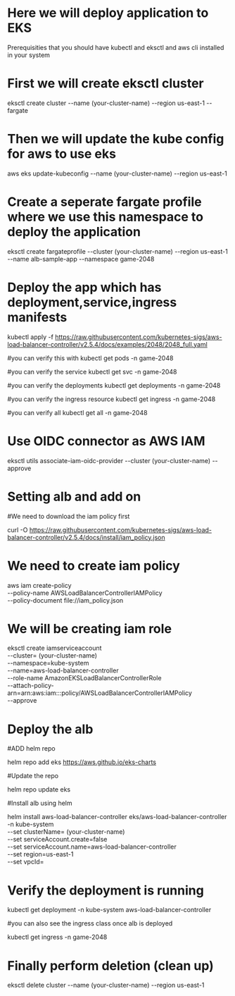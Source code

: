 # Here we will deploy application to EKS
Prerequisities that you should have kubectl and eksctl and aws cli installed in your system

# First we will create eksctl cluster 
eksctl create cluster --name (your-cluster-name) --region us-east-1 --fargate 

# Then we will update the kube config for aws to use eks
aws eks update-kubeconfig --name (your-cluster-name) --region us-east-1
 
# Create a seperate fargate profile where we use this namespace to deploy the application
eksctl create fargateprofile --cluster (your-cluster-name) --region us-east-1 --name alb-sample-app --namespace game-2048

# Deploy the app which has deployment,service,ingress manifests
kubectl apply -f https://raw.githubusercontent.com/kubernetes-sigs/aws-load-balancer-controller/v2.5.4/docs/examples/2048/2048_full.yaml

#you can verify this with kubectl get pods -n game-2048

#you can verify the service kubectl get svc -n game-2048

#you can verify the deployments kubectl get deployments -n game-2048

#you can verify the ingress resource kubectl get ingress -n game-2048

#you can verify all kubectl get all -n game-2048

# Use OIDC connector as AWS IAM

eksctl utils associate-iam-oidc-provider --cluster (your-cluster-name) --approve

# Setting alb and add on

#We need to download the iam policy first

curl -O https://raw.githubusercontent.com/kubernetes-sigs/aws-load-balancer-controller/v2.5.4/docs/install/iam_policy.json

# We need to create iam policy

aws iam create-policy \
    --policy-name AWSLoadBalancerControllerIAMPolicy \
    --policy-document file://iam_policy.json

# We will be creating iam role

eksctl create iamserviceaccount \
  --cluster= (your-cluster-name) \
  --namespace=kube-system \
  --name=aws-load-balancer-controller \
  --role-name AmazonEKSLoadBalancerControllerRole \
  --attach-policy-arn=arn:aws:iam::<your-aws-account-id>:policy/AWSLoadBalancerControllerIAMPolicy \
  --approve

# Deploy the alb

#ADD helm repo

helm repo add eks https://aws.github.io/eks-charts

#Update the repo

helm repo update eks

#Install alb using helm

helm install aws-load-balancer-controller eks/aws-load-balancer-controller -n kube-system \
  --set clusterName= (your-cluster-name) \
  --set serviceAccount.create=false \
  --set serviceAccount.name=aws-load-balancer-controller \
  --set region=us-east-1 \
  --set vpcId=<your-vpc-id>

# Verify the deployment is running

  kubectl get deployment -n kube-system aws-load-balancer-controller
  
  #you can also see the ingress class once alb is deployed
  
  kubectl get ingress -n game-2048
  
# Finally perform deletion (clean up)

eksctl delete cluster --name (your-cluster-name) --region us-east-1
